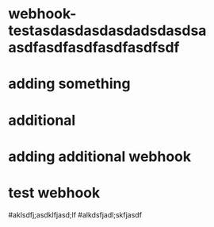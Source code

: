 # webhook-testasdasdasdasdadsdasdsa asdfasdfasdfasdfasdfsdf
# adding something
# additional
# adding additional webhook
# test webhook
#aklsdfj;asdklfjasd;lf
#alkdsfjadl;skfjasdf
